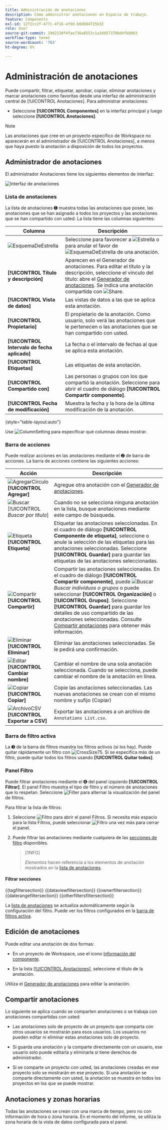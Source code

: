 ```yaml
---
title: Administración de anotaciones
description: Cómo administrar anotaciones en Espacio de trabajo.
feature: Components
exl-id: 12f2cc2f-477c-4f16-afdd-b0db84725b32
role: User
source-git-commit: 19d2130f4fae736a8553c1a3dd573706d4fb8083
workflow-type: tm+mt
source-wordcount: '763'
ht-degree: 6%

---
```


# Administración de anotaciones

Puede compartir, filtrar, etiquetar, aprobar, copiar, eliminar anotaciones y marcar anotaciones como favoritas desde una interfaz de administración central de [!UICONTROL Anotaciones]. Para administrar anotaciones:

* Seleccione **[!UICONTROL Componentes]** en la interfaz principal y luego seleccione **[!UICONTROL Anotaciones]**.


>[!NOTE]
>
>Las anotaciones que cree en un proyecto específico de Workspace no aparecerán en el administrador de [!UICONTROL Anotaciones], a menos que haya puesto la anotación a disposición de todos los proyectos.
>

## Administrador de anotaciones

El administrador Anotaciones tiene los siguientes elementos de interfaz:

![Interfaz de anotaciones](assets/annotations-manager.png)

### Lista de anotaciones

La lista de anotaciones ➊ muestra todas las anotaciones que posee, las anotaciones que se han asignado a todos los proyectos y las anotaciones que se han compartido con usted. La lista tiene las columnas siguientes:

| Columna | Descripción |
| --- | --- | 
| ![EsquemaDeEstrella](/help/assets/icons/StarOutline.svg) | Seleccione para favorecer a ![Estrella](/help/assets/icons/Star.svg) o para anular el favor de ![EsquemaDeEstrella](/help/assets/icons/StarOutline.svg) de una anotación. |
| **[!UICONTROL Título y descripción]** | Aparecen en el Generador de anotaciones. Para editar el título y la descripción, seleccione el vínculo del título: abre el [Generador de anotaciones](/help/components/annotations/create-annotations.md#annotation-builder). Se indica una anotación compartida con ![Share](/help/assets/icons/ShareLight.svg). |
| **[!UICONTROL Vista de datos]** | Las vistas de datos a las que se aplica esta anotación. |
| **[!UICONTROL Propietario]** | El propietario de la anotación. Como usuario, solo verá las anotaciones que le pertenecen o las anotaciones que se han compartido con usted. |
| **[!UICONTROL Intervalo de fecha aplicado]** | La fecha o el intervalo de fechas al que se aplica esta anotación. |
| **[!UICONTROL Etiquetas]** | Las etiquetas de esta anotación. |
| **[!UICONTROL Compartido con]** | Las personas o grupos con los que compartió la anotación. Seleccione para abrir el cuadro de diálogo **[!UICONTROL Compartir componente]**. |
| **[!UICONTROL Fecha de modificación]** | Muestra la fecha y la hora de la última modificación de la anotación. |

{style="table-layout:auto"}

Use ![ColumnSetting](/help/assets/icons/ColumnSetting.svg) para especificar qué columnas desea mostrar.

### Barra de acciones

Puede realizar acciones en las anotaciones mediante el ➋ de barra de acciones. La barra de acciones contiene las siguientes acciones:

| Acción | Descripción |
|---|---|
| ![AgregarCírculo](/help/assets/icons/AddCircle.svg) **[!UICONTROL Agregar]** | Agregue otra anotación con el [Generador de anotaciones](create-annotations.md#annotation-builder). |
| ![Buscar](/help/assets/icons/Search.svg) [!UICONTROL *Buscar por título*] | Cuando no se selecciona ninguna anotación en la lista, busque anotaciones mediante este campo de búsqueda. |
| ![Etiqueta](/help/assets/icons/Label.svg) **[!UICONTROL Etiqueta]** | Etiquetar las anotaciones seleccionadas. En el cuadro de diálogo **[!UICONTROL Componente de etiqueta]**, seleccione o anule la selección de las etiquetas para las anotaciones seleccionadas. Seleccione **[!UICONTROL Guardar]** para guardar las etiquetas de las anotaciones seleccionadas. |
| ![Compartir](/help/assets/icons/ShareLight.svg) **[!UICONTROL Compartir]** | Compartir las anotaciones seleccionadas. En el cuadro de diálogo **[!UICONTROL Compartir componente]**, puede ![Buscar](/help/assets/icons/Search.svg) *Buscar individuos o grupos* o puede seleccionar **[!UICONTROL Organización]** o **[!UICONTROL Grupos]**. Seleccione **[!UICONTROL Guardar]** para guardar los detalles de uso compartido de las anotaciones seleccionadas. Consulte [Compartir anotaciones](#share-annotations) para obtener más información. |
| ![Eliminar](/help/assets/icons/Delete.svg) **[!UICONTROL Eliminar]** | Eliminar las anotaciones seleccionadas. Se le pedirá una confirmación. |
| ![Editar](/help/assets/icons/Edit.svg) **[!UICONTROL Cambiar nombre]** | Cambiar el nombre de una sola anotación seleccionada. Cuando se selecciona, puede cambiar el nombre de la anotación en línea. |
| ![Copiar](/help/assets/icons/Copy.svg) **[!UICONTROL Copiar]** | Copie las anotaciones seleccionadas. Las nuevas anotaciones se crean con el mismo nombre y sufijo (Copiar) |
| ![ArchivoCSV](/help/assets/icons/FileCSV.svg) **[!UICONTROL Exportar a CSV]** | Exportar las anotaciones a un archivo de `Annotations List.csv`. |

### Barra de filtro activa

La ➌ de la barra de filtros muestra los filtros activos (si los hay). Puede quitar rápidamente un filtro con ![CrossSize75](/help/assets/icons/CrossSize75.svg). Si se especifica más de un filtro, puede quitar todos los filtros usando **[!UICONTROL Quitar todos]**.

### Panel Filtro

Puede filtrar anotaciones mediante el ➍ del panel izquierdo **[!UICONTROL Filtrar]**. El panel Filtro muestra el tipo de filtro y el número de anotaciones que lo respetan. Seleccione ![Filter](/help/assets/icons/Filter.svg) para alternar la visualización del panel de filtros.

Para filtrar la lista de filtros:

1. Seleccione ![Filtro](/help/assets/icons/Filter.svg) para abrir el panel Filtros. Si necesita más espacio para la lista Filtros, puede seleccionar ![Filtro](/help/assets/icons/Filter.svg) una vez más para cerrar el panel.
1. Puede filtrar las anotaciones mediante cualquiera de las [secciones de filtro](#filter-sections) disponibles.

   >[!INFO]
   >
   >*Elementos* hacen referencia a los elementos de anotación mostrados en la [lista de anotaciones](manage-annotations.md#annotations-list).
   > 

#### Filtrar secciones

{{tagfiltersection}}
{{dataviewfiltersection}}
{{ownerfiltersection}}
{{daterangefiltersection}}
{{otherfiltersfiltersection}}


La [lista de anotaciones](manage-annotations.md#annotations-list) se actualiza automáticamente según la configuración del filtro. Puede ver los filtros configurados en la [barra de filtros activa](manage-annotations.md#active-filter-bar).


## Edición de anotaciones

Puede editar una anotación de dos formas:

* En un proyecto de Workspace, use el icono [Información del componente](/help/components/use-components-in-workspace.md#component-info).

* En la lista [[!UICONTROL Anotaciones]](#annotations-list), seleccione el título de la anotación.

Utiliza el [Generador de anotaciones](/help/components/annotations/create-annotations.md#annotation-builder) para editar la anotación.

## Compartir anotaciones

Lo siguiente se aplica cuando se comparten anotaciones o se trabaja con anotaciones compartidas con usted:

* Las anotaciones solo de proyecto de un proyecto que comparta con otros usuarios se mostrarán para esos usuarios. Los usuarios no pueden editar ni eliminar estas anotaciones solo de proyecto.
* Si guarda una anotación y la comparte directamente con un usuario, ese usuario solo puede editarla y eliminarla si tiene derechos de administrador.

* Si se comparte un proyecto con usted, las anotaciones creadas en ese proyecto solo se mostrarán en ese proyecto. Si una anotación se comparte directamente con usted, la anotación se muestra en todos los proyectos en los que se puede mostrar.

## Anotaciones y zonas horarias

Todas las anotaciones se crean con una marca de tiempo, pero no con información de hora o zona horaria. En el momento del informe, se utiliza la zona horaria de la vista de datos configurada para el panel.
